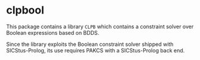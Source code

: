 clpbool
=======

This package contains a library `CLPB` which contains a
constraint solver over Boolean expressions based on BDDS.

Since the library exploits the Boolean constraint solver
shipped with SICStus-Prolog, its use requires PAKCS
with a SICStus-Prolog back end.
